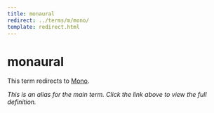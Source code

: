 ```yaml
---
title: monaural
redirect: ../terms/m/mono/
template: redirect.html
---
```


# monaural

This term redirects to [Mono](../terms/m/mono/).

*This is an alias for the main term. Click the link above to view the full definition.*
